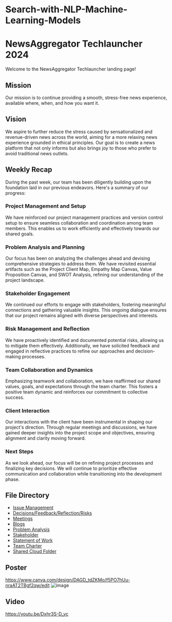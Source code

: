 # Search-with-NLP-Machine-Learning-Models

# NewsAggregator Techlauncher 2024

Welcome to the NewsAggregator Techlauncher landing page! 

## Mission
Our mission is to continue providing a smooth, stress-free news experience, available where, when, and how you want it.

## Vision
We aspire to further reduce the stress caused by sensationalized and revenue-driven news across the world, aiming for a more relaxing news experience grounded in ethical principles. Our goal is to create a news platform that not only informs but also brings joy to those who prefer to avoid traditional news outlets.

## Weekly Recap

During the past week, our team has been diligently building upon the foundation laid in our previous endeavors. Here's a summary of our progress:

### Project Management and Setup
We have reinforced our project management practices and version control setup to ensure seamless collaboration and coordination among team members. This enables us to work efficiently and effectively towards our shared goals.

### Problem Analysis and Planning
Our focus has been on analyzing the challenges ahead and devising comprehensive strategies to address them. We have revisited essential artifacts such as the Project Client Map, Empathy Map Canvas, Value Proposition Canvas, and SWOT Analysis, refining our understanding of the project landscape.

### Stakeholder Engagement
We continued our efforts to engage with stakeholders, fostering meaningful connections and gathering valuable insights. This ongoing dialogue ensures that our project remains aligned with diverse perspectives and interests.

### Risk Management and Reflection
We have proactively identified and documented potential risks, allowing us to mitigate them effectively. Additionally, we have solicited feedback and engaged in reflective practices to refine our approaches and decision-making processes.

### Team Collaboration and Dynamics
Emphasizing teamwork and collaboration, we have reaffirmed our shared values, goals, and expectations through the team charter. This fosters a positive team dynamic and reinforces our commitment to collective success.

### Client Interaction
Our interactions with the client have been instrumental in shaping our project's direction. Through regular meetings and discussions, we have gained deeper insights into the project scope and objectives, ensuring alignment and clarity moving forward.

### Next Steps
As we look ahead, our focus will be on refining project processes and finalizing key decisions. We will continue to prioritize effective communication and collaboration while transitioning into the development phase.

## File Directory
- [Issue Management](https://github.com/orgs/NewsAggregator2024/projects/7)
- [Decisions/Feedback/Reflection/Risks](https://github.com/orgs/NewsAggregator2024/projects/8)
- [Meetings](https://github.com/NewsAggregator2024/Search-with-NLP-and-Machine-Learning-Models/tree/main/Documents)
- [Blogs]()
- [Problem Analysis]()
- [Stakeholder](https://github.com/NewsAggregator2024/Search-with-NLP-and-Machine-Learning-Models/tree/main/Stakeholder)
- [Statement of Work](https://docs.google.com/document/d/1R8xnwp7xfcRM_hI7fAhw9Uj8NfTcBJ-f-PMKw_Ma1lY/edit?usp=drive_open&ouid=100574041089684136864)
- [Team Charter](https://docs.google.com/document/d/1gu0ibrGaF9r0MyUb3fw4ijUpxIbYlL08GGFIZWkAkFc/edit)
- [Shared Cloud Folder](https://drive.google.com/drive/u/0/folders/1o9jsV-o4CNqMwwsF_PqAUhf6yu-Z3YIg)

## Poster
https://www.canva.com/design/DAGD_tdZKMo/f5PO7hUu-nraAT2TBgf2qw/edit
![image](https://github.com/NewsAggregator2024/Search-with-NLP-and-Machine-Learning-Models/assets/60537212/e59ded81-4704-4380-8bb8-3af2602e47f2)

## Video
https://youtu.be/Dxhr3S-D_vc
